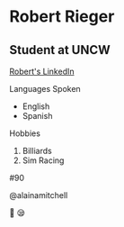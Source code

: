 Robert Rieger
===

## Student at UNCW

[Robert's LinkedIn](www.linkedin.com/in/robertrrieger)

Languages Spoken
* English
* Spanish

Hobbies
1. Billiards
2. Sim Racing

#90

@alainamitchell

:zany_face: :sleepy:
